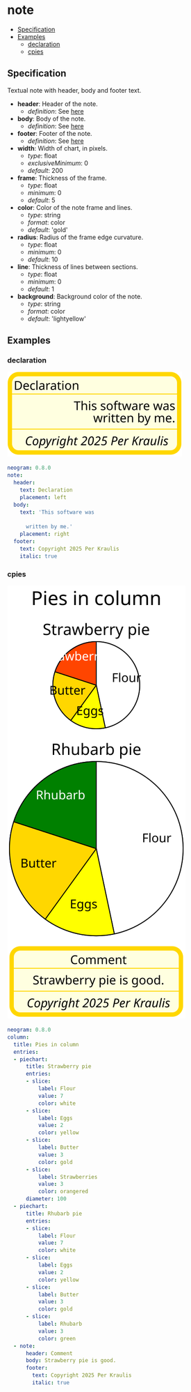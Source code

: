 # note

- [Specification](#specification)
- [Examples](#examples)
  - [declaration](#declaration)
  - [cpies](#cpies)

## Specification
Textual note with header, body and footer text.

- **header**: Header of the note.
    - *definition*: See [here](timelines.md)
- **body**: Body of the note.
    - *definition*: See [here](timelines.md)
- **footer**: Footer of the note.
    - *definition*: See [here](timelines.md)
- **width**: Width of chart, in pixels.
  - *type*: float
  - *exclusiveMinimum*: 0
  - *default*: 200
- **frame**: Thickness of the frame.
  - *type*: float
  - *minimum*: 0
  - *default*: 5
- **color**: Color of the note frame and lines.
  - *type*: string
  - *format*: color
  - *default*: 'gold'
- **radius**: Radius of the frame edge curvature.
  - *type*: float
  - *minimum*: 0
  - *default*: 10
- **line**: Thickness of lines between sections.
  - *type*: float
  - *minimum*: 0
  - *default*: 1
- **background**: Background color of the note.
  - *type*: string
  - *format*: color
  - *default*: 'lightyellow'
## Examples

### declaration

![declaration SVG](declaration.svg)

```yaml
neogram: 0.8.0
note:
  header:
    text: Declaration
    placement: left
  body:
    text: 'This software was

      written by me.'
    placement: right
  footer:
    text: Copyright 2025 Per Kraulis
    italic: true
```
### cpies

![cpies SVG](cpies.svg)

```yaml
neogram: 0.8.0
column:
  title: Pies in column
  entries:
  - piechart:
      title: Strawberry pie
      entries:
      - slice:
          label: Flour
          value: 7
          color: white
      - slice:
          label: Eggs
          value: 2
          color: yellow
      - slice:
          label: Butter
          value: 3
          color: gold
      - slice:
          label: Strawberries
          value: 3
          color: orangered
      diameter: 100
  - piechart:
      title: Rhubarb pie
      entries:
      - slice:
          label: Flour
          value: 7
          color: white
      - slice:
          label: Eggs
          value: 2
          color: yellow
      - slice:
          label: Butter
          value: 3
          color: gold
      - slice:
          label: Rhubarb
          value: 3
          color: green
  - note:
      header: Comment
      body: Strawberry pie is good.
      footer:
        text: Copyright 2025 Per Kraulis
        italic: true
```

